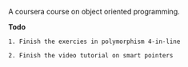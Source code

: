 A coursera course on object oriented programming. 


**Todo** 

    1. Finish the exercies in polymorphism 4-in-line

    2. Finish the video tutorial on smart pointers
